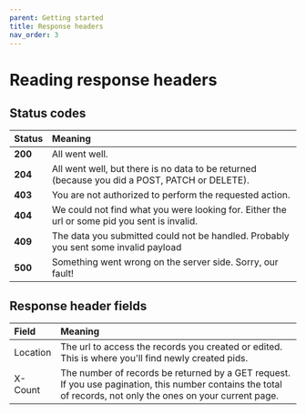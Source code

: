 ```yaml
---
parent: Getting started
title: Response headers
nav_order: 3
---
```

# Reading response headers

## Status codes

|Status|Meaning|
|:-----|:------|
**200**   | All went well.
**204**   | All went well, but there is no data to be returned (because you did a POST, PATCH or DELETE).
**403**   | You are not authorized to perform the requested action.
**404**   | We could not find what you were looking for. Either the url or some pid you sent is invalid.
**409**   | The data you submitted could not be handled. Probably you sent some invalid payload
**500**   | Something went wrong on the server side. Sorry, our fault!


## Response header fields

|Field|Meaning|
|:-----|:------|
Location | The url to access the records you created or edited. This is where you'll find newly created pids.
X-Count | The number of records be returned by a GET request. If you use pagination, this number contains the total of records, not only the ones on your current page.